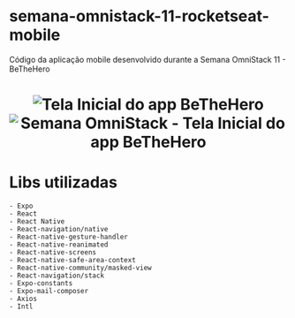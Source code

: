# semana-omnistack-11-rocketseat-mobile
Código da aplicação mobile desenvolvido durante a Semana OmniStack 11 - BeTheHero

<h1 align="center">
    <img alt="Tela Inicial do app BeTheHero" src="https://i.pinimg.com/originals/3d/99/f0/3d99f0990ca5ac3743c5532242cc4f70.png" />
    <img alt="Semana OmniStack - Tela Inicial do app BeTheHero" src="https://i.pinimg.com/originals/fc/a3/3d/fca33d9d19606c332b9c25d67dbe413c.png.png" />
</h1>

# Libs utilizadas
    - Expo
    - React
    - React Native
    - React-navigation/native
    - React-native-gesture-handler
    - React-native-reanimated 
    - React-native-screens
    - React-native-safe-area-context
    - React-native-community/masked-view
    - React-navigation/stack
    - Expo-constants
    - Expo-mail-composer
    - Axios
    - Intl
